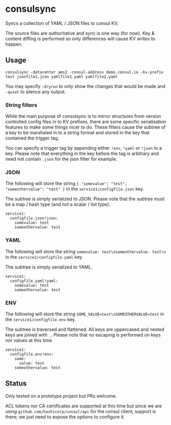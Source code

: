 # consulsync

Syncs a collection of YAML / JSON files to consul KV.

The source files are authoritative and sync is one way (for now).
Key & content diffing is performed so only differences will cause KV writes to happen.

## Usage

```
consulsync -datacenter ams2 -consul-address demo.consul.io -kv-prefix test jsonfile1.json yamlfile1.yaml yamlfile2.yaml
```

You may specify `-dryrun` to only show the changes that would be made and `-quiet` to silence any output.

### String filters

While the main purpose of consulsync is to mirror structures from version controlled config files in to KV prefixes, there are some specific serialisation features to make some things nicer to do. These filters cause the subtree of a key to be marshaled in to a string format and stored in the key that contained the trigger tag.

You can specify a trigger tag by appending either `!env`, `!yaml` or `!json` to a key. Please note that everything in the key before the tag is arbitrary and need not contain `.json` for the json filter for example.

### JSON
The following will store the string `{ "somevalue": "test", "someothervalue": "test" }` in the `service1/configfile.json` key.

The subtree is simply serialized to JSON. Please note that the subtree must be a map / hash type (and not a scalar / list type).

```
service1:
  configfile.json!json:
    somevalue: test
    someothervalue: test
```
### YAML
The following will store the string `somevalue: test\nsomeothervalue: test\n` in the `service1/configfile.yaml` key.

The subtree is simply serialized to YAML.

```
service1:
  configfile.yaml!yaml:
    somevalue: test
    someothervalue: test
```
### ENV
The following will store the string `SOME_VALUE=test\nSOMEOTHERVALUE=test` in the `service1/configfile.env` key.

The subtree is traversed and flattened. All keys are uppercased and nested keys are joined with `_`. Please note that no escaping is performed on keys nor values at this time. 

```
service1:
  configfile.env!env:
    some:
      value: test
    someothervalue: test
```

## Status
Only tested on a prototype project but PRs welcome.

ACL tokens nor CA certificates are supported at this time but since we are using `github.com/hashicorp/consul/api` for the consul client, support is there; we just need to expose the options to configure it.
